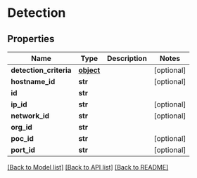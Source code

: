 # Detection

## Properties
Name | Type | Description | Notes
------------ | ------------- | ------------- | -------------
**detection_criteria** | [**object**](.md) |  | [optional] 
**hostname_id** | **str** |  | [optional] 
**id** | **str** |  | 
**ip_id** | **str** |  | [optional] 
**network_id** | **str** |  | [optional] 
**org_id** | **str** |  | 
**poc_id** | **str** |  | [optional] 
**port_id** | **str** |  | [optional] 

[[Back to Model list]](../README.md#documentation-for-models) [[Back to API list]](../README.md#documentation-for-api-endpoints) [[Back to README]](../README.md)


